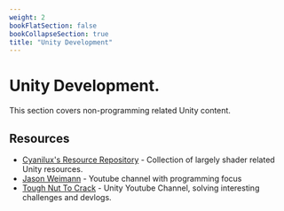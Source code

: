 ```yaml
---
weight: 2
bookFlatSection: false
bookCollapseSection: true
title: "Unity Development"
---
```


# Unity Development.

This section covers non-programming related Unity content. 

## Resources
- [Cyanilux's Resource Repository](https://www.cyanilux.com/resources/) - Collection of largely shader related Unity resources.
- [Jason Weimann](https://www.youtube.com/c/Unity3dCollege) - Youtube channel with programming focus
- [Tough Nut To Crack](https://www.youtube.com/channel/UCTR740iIPwfu7Pz_BoCEJ-g) - Unity Youtube Channel, solving interesting challenges and devlogs.